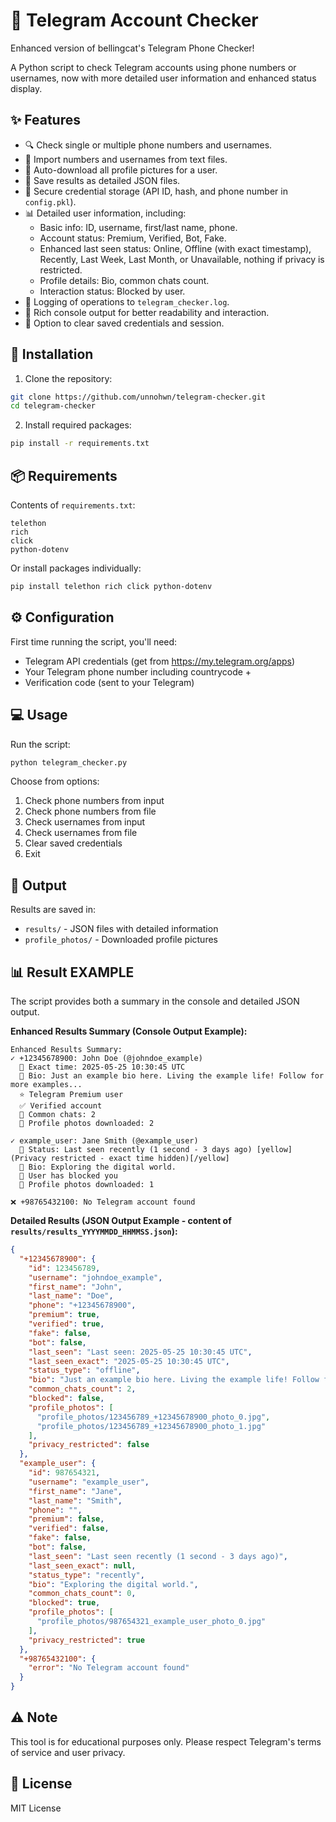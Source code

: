 # 📱 Telegram Account Checker
Enhanced version of bellingcat's Telegram Phone Checker!

A Python script to check Telegram accounts using phone numbers or usernames, now with more detailed user 
information and enhanced status display.

## ✨ Features

- 🔍 Check single or multiple phone numbers and usernames.
- 📁 Import numbers and usernames from text files.
- 📸 Auto-download all profile pictures for a user.
- 💾 Save results as detailed JSON files.
- 🔐 Secure credential storage (API ID, hash, and phone number in `config.pkl`).
- 📊 Detailed user information, including:
    - Basic info: ID, username, first/last name, phone.
    - Account status: Premium, Verified, Bot, Fake.
    - Enhanced last seen status: Online, Offline (with exact timestamp), Recently, Last Week, Last Month,
      or Unavailable, nothing if privacy is restricted.
    - Profile details: Bio, common chats count.
    - Interaction status: Blocked by user.
- 📝 Logging of operations to `telegram_checker.log`.
- 🎨 Rich console output for better readability and interaction.
- 💨 Option to clear saved credentials and session.

## 🚀 Installation

1. Clone the repository:
```bash
git clone https://github.com/unnohwn/telegram-checker.git
cd telegram-checker
```

2. Install required packages:
```bash
pip install -r requirements.txt
```

## 📦 Requirements

Contents of `requirements.txt`:
```
telethon
rich
click
python-dotenv
```

Or install packages individually:
```bash
pip install telethon rich click python-dotenv
```

## ⚙️ Configuration

First time running the script, you'll need:
- Telegram API credentials (get from https://my.telegram.org/apps)
- Your Telegram phone number including countrycode +
- Verification code (sent to your Telegram)

## 💻 Usage

Run the script:
```bash
python telegram_checker.py
```

Choose from options:
1. Check phone numbers from input
2. Check phone numbers from file
3. Check usernames from input
4. Check usernames from file
5. Clear saved credentials
6. Exit

## 📂 Output

Results are saved in:
- `results/` - JSON files with detailed information
- `profile_photos/` - Downloaded profile pictures

## 📊 Result EXAMPLE

The script provides both a summary in the console and detailed JSON output.

**Enhanced Results Summary (Console Output Example):**
```text
Enhanced Results Summary:
✓ +12345678900: John Doe (@johndoe_example)
  📅 Exact time: 2025-05-25 10:30:45 UTC
  📝 Bio: Just an example bio here. Living the example life! Follow for more examples...
  ⭐ Telegram Premium user
  ✅ Verified account
  👥 Common chats: 2
  📸 Profile photos downloaded: 2

✓ example_user: Jane Smith (@example_user)
  📅 Status: Last seen recently (1 second - 3 days ago) [yellow](Privacy restricted - exact time hidden)[/yellow]
  📝 Bio: Exploring the digital world.
  🚫 User has blocked you
  📸 Profile photos downloaded: 1

❌ +98765432100: No Telegram account found
```

**Detailed Results (JSON Output Example - content of `results/results_YYYYMMDD_HHMMSS.json`):**
```json
{
  "+12345678900": {
    "id": 123456789,
    "username": "johndoe_example",
    "first_name": "John",
    "last_name": "Doe",
    "phone": "+12345678900",
    "premium": true,
    "verified": true,
    "fake": false,
    "bot": false,
    "last_seen": "Last seen: 2025-05-25 10:30:45 UTC",
    "last_seen_exact": "2025-05-25 10:30:45 UTC",
    "status_type": "offline",
    "bio": "Just an example bio here. Living the example life! Follow for more examples...",
    "common_chats_count": 2,
    "blocked": false,
    "profile_photos": [
      "profile_photos/123456789_+12345678900_photo_0.jpg",
      "profile_photos/123456789_+12345678900_photo_1.jpg"
    ],
    "privacy_restricted": false
  },
  "example_user": {
    "id": 987654321,
    "username": "example_user",
    "first_name": "Jane",
    "last_name": "Smith",
    "phone": "",
    "premium": false,
    "verified": false,
    "fake": false,
    "bot": false,
    "last_seen": "Last seen recently (1 second - 3 days ago)",
    "last_seen_exact": null,
    "status_type": "recently",
    "bio": "Exploring the digital world.",
    "common_chats_count": 0,
    "blocked": true,
    "profile_photos": [
      "profile_photos/987654321_example_user_photo_0.jpg"
    ],
    "privacy_restricted": true
  },
  "+98765432100": {
    "error": "No Telegram account found"
  }
}
```

## ⚠️ Note

This tool is for educational purposes only. Please respect Telegram's terms of service and user privacy.

## 📄 License

MIT License
